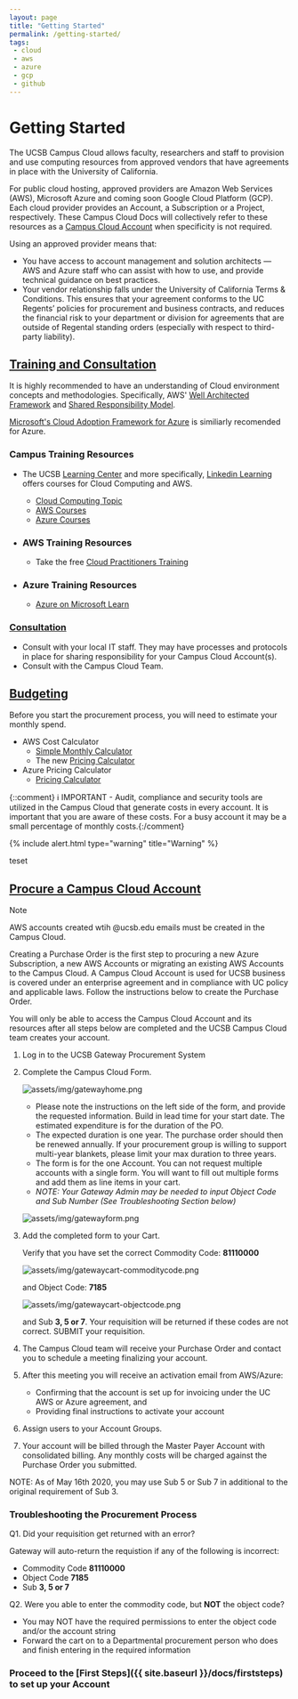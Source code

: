 ```yaml
---
layout: page
title: "Getting Started"
permalink: /getting-started/
tags:
 - cloud
 - aws
 - azure
 - gcp
 - github
---
```


# Getting Started

The UCSB Campus Cloud allows faculty, researchers and staff to provision and use computing resources from approved vendors that have agreements in place with the University of California.

For public cloud hosting, approved providers are Amazon Web Services (AWS), Microsoft Azure and coming soon Google Cloud Platform (GCP). Each cloud provider provides an Account, a Subscription or a Project, respectively.  These Campus Cloud Docs will collectively refer to these resources as a [Campus Cloud Account](/campus-cloud-docs/glossary/#campuscloudaccount) when specificity is not required. 

Using an approved provider means that:

*   You have access to account management and solution architects — AWS and Azure staff who can assist with how to use, and provide technical guidance on best practices.
*   Your vendor relationship falls under the University of California Terms & Conditions. This ensures that your agreement conforms to the UC Regents’ policies for procurement and business contracts, and reduces the financial risk to your department or division for agreements that are outside of Regental standing orders (especially with respect to third-party liability).

## [Training and Consultation](#training)

It is highly recommended to have an understanding of Cloud environment concepts and methodologies. Specifically, AWS' [Well Architected Framework](https://aws.amazon.com/architecture/well-architected/) and [Shared Responsibility Model](https://aws.amazon.com/compliance/shared-responsibility-model/).

[Microsoft's Cloud Adoption Framework for Azure](https://azure.microsoft.com/en-us/cloud-adoption-framework/#:~:text=The%20Cloud%20Adoption%20Framework%20provides,the%20framework%20is%20updated%20regularly.) is similiarly recomended for Azure.


### Campus Training Resources

*   The UCSB [Learning Center](https://www.learningcenter.ucsb.edu/) and more specifically, [Linkedin Learning](https://www.learningcenter.ucsb.edu/content/linkedin-learning) offers courses for Cloud Computing and AWS.
	*   [Cloud Computing Topic](https://www.linkedin.com/learning/topics/cloud-computing-5)
	* [AWS Courses](https://www.linkedin.com/learning/search?keywords=aws)
	* [Azure Courses](https://www.linkedin.com/learning/search?keywords=azure)

* ### AWS Training Resources

	*   Take the free [Cloud Practitioners Training](https://www.aws.training/Details/Curriculum?id=27076)

* ### Azure Training Resources

	* [Azure on Microsoft Learn](https://docs.microsoft.com/en-us/learn/azure/)

### [Consultation](#consult)

*   Consult with your local IT staff. They may have processes and protocols in place for sharing responsibility for your Campus Cloud Account(s).
*   Consult with the Campus Cloud Team.

## [Budgeting](#budgeting)

Before you start the procurement process, you will need to estimate your monthly spend.

*   AWS Cost Calculator
    *   [Simple Monthly Calculator](https://calculator.s3.amazonaws.com/index.html)
	  *   The new [Pricing Calculator](https://calculator.aws/#/)
*   Azure Pricing Calculator
	  * [Pricing Calculator](https://azure.microsoft.com/en-us/pricing/calculator/?&ef_id=Cj0KCQjwvr6EBhDOARIsAPpqUPHPjtVqbRjubykatJR6m_x7p-TMY9WOmVU-YjF-LqNc4-ambKzOU8AaAk02EALw_wcB:G:s&OCID=AID2100131_SEM_Cj0KCQjwvr6EBhDOARIsAPpqUPHPjtVqbRjubykatJR6m_x7p-TMY9WOmVU-YjF-LqNc4-ambKzOU8AaAk02EALw_wcB:G:s&gclid=Cj0KCQjwvr6EBhDOARIsAPpqUPHPjtVqbRjubykatJR6m_x7p-TMY9WOmVU-YjF-LqNc4-ambKzOU8AaAk02EALw_wcB)   	  

{::comment} ℹ️ IMPORTANT - Audit, compliance and security tools are utilized in the Campus Cloud that generate costs in every account. It is important that you are aware of these costs. For a busy account it may be a small percentage of monthly costs.{:/comment} 

{% include alert.html type="warning" title="Warning" %}


teset

## [Procure a Campus Cloud Account](#procure-a-campus-cloud-account)

> [!NOTE]
> 
> AWS accounts created wtih @ucsb.edu emails must be created in the Campus Cloud.

Creating a Purchase Order is the first step to procuring a new Azure Subscription, a new AWS Accounts or migrating an existing AWS Accounts to the Campus Cloud.
A Campus Cloud Account is used for UCSB business is covered under an enterprise agreement and in compliance with UC policy and applicable laws. Follow the instructions below to create the Purchase Order.

You will only be able to access the Campus Cloud Account and its resources after all steps below are completed and the UCSB Campus Cloud team creates your account.

1.  Log in to the UCSB Gateway Procurement System
2.  Complete the Campus Cloud Form.

	![assets/img/gatewayhome.png]({{site.url}}assets/img/gatewayhome.png)

    * Please note the instructions on the left side of the form, and provide the requested information. Build in lead time for your start date. The estimated expenditure is for the duration of the PO.
    * The expected duration is one year. The purchase order should then be renewed annually. If your procurement group is willing to support multi-year blankets, please limit your max duration to three years.
    * The form is for the one Account. You can not request multiple accounts with a single form. You will want to fill out multiple forms and add them as line items in your cart.
    * _NOTE: Your Gateway Admin may be needed to input Object Code and Sub Number (See Troubleshooting Section below)_

	![assets/img/gatewayform.png]({{site.url}}assets/img/gatewayform.png)

3.  Add the completed form to your Cart.
	
	Verify that you have set the correct Commodity Code: **81110000**
	
	![assets/img/gatewaycart-commoditycode.png]({{site.url}}assets/img/gatewaycart-commoditycode.png)
	
	and Object Code: **7185**
	
	![assets/img/gatewaycart-objectcode.png]({{site.url}}assets/img/gatewaycart-objectcode.png)	 
	
	and Sub **3, 5 or 7**. Your requisition will be returned if these codes are not correct. SUBMIT your requisition.

5.  The Campus Cloud team will receive your Purchase Order and contact you to schedule a meeting finalizing your account.
6.  After this meeting you will receive an activation email from AWS/Azure:
    *  Confirming that the account is set up for invoicing under the UC AWS or Azure agreement, and
    *  Providing final instructions to activate your account
7.  Assign users to your Account Groups.
8.  Your account will be billed through the Master Payer Account with consolidated billing. Any monthly costs will be charged against the Purchase Order you submitted.

NOTE: As of May 16th 2020, you may use Sub 5 or Sub 7 in additional to the original requirement of Sub 3. 

### Troubleshooting the Procurement Process

 Q1. Did your requisition get returned with an error? 
 
 Gateway will auto-return the requistion if any of the following is incorrect:
*   Commodity Code __81110000__
*   Object Code __7185__
*   Sub __3, 5 or 7__

Q2. Were you able to enter the commodity code, but **NOT** the object code?
*   You may NOT have the required permissions to enter the object code and/or the account string
*   Forward the cart on to a Departmental procurement person who does and finish entering in the required information

### Proceed to the [First Steps]({{ site.baseurl }}/docs/firststeps) to set up your Account
